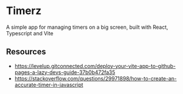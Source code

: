 # Timerz

A simple app for managing timers on a big screen, built with React, Typescript
and Vite

## Resources
- https://levelup.gitconnected.com/deploy-your-vite-app-to-github-pages-a-lazy-devs-guide-37b0b472fa35
- https://stackoverflow.com/questions/29971898/how-to-create-an-accurate-timer-in-javascript